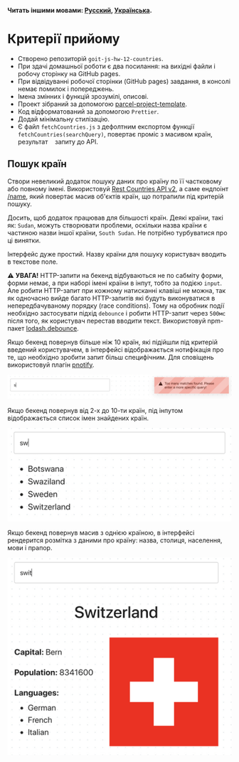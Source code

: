 **Читать іншими мовами: [Русский](README.ru.md), [Українська](README.md).**

# Критерії прийому

- Створено репозиторій `goit-js-hw-12-countries`.
- При здачі домашньої роботи є два посилання: на вихідні файли і робочу сторінку на GitHub pages.
- При відвідуванні робочої сторінки (GitHub pages) завдання, в консолі немає помилок і попереджень.
- Імена змінних і функцій зрозумілі, описові.
- Проект зібраний за допомогою
  [parcel-project-template](https://github.com/goitacademy/parcel-project-template).
- Код відформатований за допомогою `Prettier`.
- Додай мінімальну стилізацію.
- Є файл `fetchCountries.js` з дефолтним експортом функції `fetchCountries(searchQuery)`, повертає
  проміс з масивом країн, результат    запиту до API.

## Пошук країн

Створи невеликий додаток пошуку даних про країну по її частковому або повному імені. Використовуй
[Rest Countries API v2](https://restcountries.com/), а саме ендпоінт
[/name](https://restcountries.com/#api-endpoints-v3-name), який повертає масив об'єктів країн, що
потрапили під критерій пошуку.

Досить, щоб додаток працював для більшості країн. Деякі країни, такі як: `Sudan`, можуть створювати
проблеми, оскільки назва країни є частиною назви іншої країни, `South Sudan`. Не потрібно
турбуватися про ці винятки.

Інтерфейс дуже простий. Назву країни для пошуку користувач вводить в текстове поле.

⚠️ **УВАГА!** HTTP-запити на бекенд відбуваються не по сабміту форми, форми немає, а при наборі
імені країни в інпут, тобто за подією `input`. Але робити HTTP-запит при кожному натисканні клавіші
не можна, так як одночасно вийде багато HTTP-запитів які будуть виконуватися в непередбачуваному
порядку (race conditions). Тому на обробник події необхідно застосувати підхід `debounce` і робити
HTTP-запит через `500мс` після того, як користувач перестав вводити текст. Використовуй npm-пакет
[lodash.debounce](https://www.npmjs.com/package/lodash.debounce).

Якщо бекенд повернув більше ніж 10 країн, які підійшли під критерій введений користувачем, в
інтерфейсі відображається нотифікація про те, що необхідно зробити запит більш специфічним. Для
сповіщень використовуй плагін [pnotify](https://github.com/sciactive/pnotify).

![сповіщення](assets/query-prompt.png)

Якщо бекенд повернув від 2-х до 10-ти країн, під інпутом відображається список імен знайдених країн.

![список країн](assets/country-list.png)

Якщо бекенд повернув масив з однією країною, в інтерфейсі рендерится розмітка з даними про країну:
назва, столиця, населення, мови і прапор.

![інформація про країну](assets/country-info.png)
